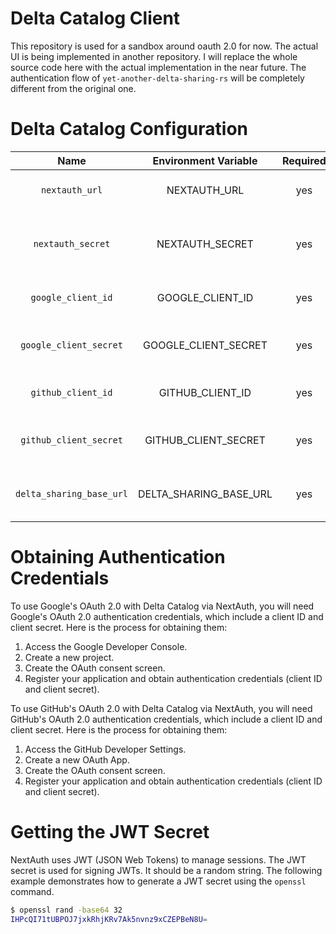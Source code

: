 Delta Catalog Client
==============================

This repository is used for a sandbox around oauth 2.0 for now. The actual UI is being implemented in another
repository. I will replace the whole source code here with the actual implementation in the near future.
The authentication flow of `yet-another-delta-sharing-rs` will be completely different from the original one.

Delta Catalog Configuration
==============================

| Name                     | Environment Variable   | Required | Description                                                                      |
|:------------------------:|:----------------------:|:--------:|----------------------------------------------------------------------------------|
| `nextauth_url`           | NEXTAUTH_URL           | yes      | Your canonical URL                                                               |
| `nextauth_secret`        | NEXTAUTH_SECRET        | yes      | Your NextAuth JWT encryption secret                                              |
| `google_client_id`       | GOOGLE_CLIENT_ID       | yes      | Google API client ID for OIDC                                                    |
| `google_client_secret`   | GOOGLE_CLIENT_SECRET   | yes      | Google API client secret for OIDC                                                |
| `github_client_id`       | GITHUB_CLIENT_ID       | yes      | GitHub API client ID for OIDC                                                    |
| `github_client_secret`   | GITHUB_CLIENT_SECRET   | yes      | GitHub API client secret for OIDC                                                |
| `delta_sharing_base_url` | DELTA_SHARING_BASE_URL | yes      | Delta Sharing RS Backend URL                                                     |

Obtaining Authentication Credentials
==============================

To use Google's OAuth 2.0 with Delta Catalog via NextAuth, you will need Google's OAuth 2.0 authentication credentials, which include a client ID and client secret. Here is the process for obtaining them:

1. Access the Google Developer Console.
2. Create a new project.
3. Create the OAuth consent screen.
4. Register your application and obtain authentication credentials (client ID and client secret).

To use GitHub's OAuth 2.0 with Delta Catalog via NextAuth, you will need GitHub's OAuth 2.0 authentication credentials, which include a client ID and client secret. Here is the process for obtaining them:

1. Access the GitHub Developer Settings.
2. Create a new OAuth App.
3. Create the OAuth consent screen.
4. Register your application and obtain authentication credentials (client ID and client secret).

Getting the JWT Secret
==============================

NextAuth uses JWT (JSON Web Tokens) to manage sessions. The JWT secret is used for signing JWTs. It should be a random string.
The following example demonstrates how to generate a JWT secret using the `openssl` command.

```bash
$ openssl rand -base64 32
IHPcQI71tUBPOJ7jxkRhjKRv7Ak5nvnz9xCZEPBeN8U=
```
